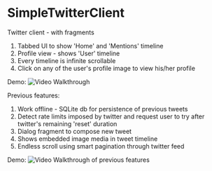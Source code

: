 # SimpleTwitterClient
Twitter client - with fragments

1. Tabbed UI to show 'Home' and 'Mentions' timeline
2. Profile view - shows 'User' timeline
3. Every timeline is infinite scrollable
4. Click on any of the user's profile image to view his/her profile

Demo:
![Video Walkthrough](twitterFragmentsDemo.gif)

Previous features:
1. Work offline - SQLite db for persistence of previous tweets
2. Detect rate limits imposed by twitter and request user to try after twitter's remaining 'reset' duration
3. Dialog fragment to compose new tweet
4. Shows embedded image media in tweet timeline
5. Endless scroll using smart pagination through twitter feed

Demo:
![Video Walkthrough of previous features](twitterDemo.gif)
